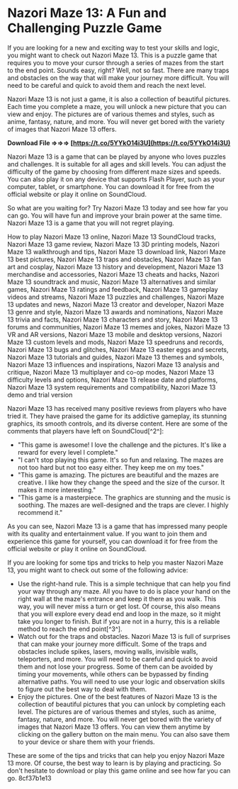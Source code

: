 # Nazori Maze 13: A Fun and Challenging Puzzle Game
 
If you are looking for a new and exciting way to test your skills and logic, you might want to check out Nazori Maze 13. This is a puzzle game that requires you to move your cursor through a series of mazes from the start to the end point. Sounds easy, right? Well, not so fast. There are many traps and obstacles on the way that will make your journey more difficult. You will need to be careful and quick to avoid them and reach the next level.
 
Nazori Maze 13 is not just a game, it is also a collection of beautiful pictures. Each time you complete a maze, you will unlock a new picture that you can view and enjoy. The pictures are of various themes and styles, such as anime, fantasy, nature, and more. You will never get bored with the variety of images that Nazori Maze 13 offers.
 
**Download File ⇒⇒⇒ [https://t.co/5YYkO14i3U](https://t.co/5YYkO14i3U)**


 
Nazori Maze 13 is a game that can be played by anyone who loves puzzles and challenges. It is suitable for all ages and skill levels. You can adjust the difficulty of the game by choosing from different maze sizes and speeds. You can also play it on any device that supports Flash Player, such as your computer, tablet, or smartphone. You can download it for free from the official website or play it online on SoundCloud.
 
So what are you waiting for? Try Nazori Maze 13 today and see how far you can go. You will have fun and improve your brain power at the same time. Nazori Maze 13 is a game that you will not regret playing.
 
How to play Nazori Maze 13 online,  Nazori Maze 13 SoundCloud tracks,  Nazori Maze 13 game review,  Nazori Maze 13 3D printing models,  Nazori Maze 13 walkthrough and tips,  Nazori Maze 13 download link,  Nazori Maze 13 best pictures,  Nazori Maze 13 traps and obstacles,  Nazori Maze 13 fan art and cosplay,  Nazori Maze 13 history and development,  Nazori Maze 13 merchandise and accessories,  Nazori Maze 13 cheats and hacks,  Nazori Maze 13 soundtrack and music,  Nazori Maze 13 alternatives and similar games,  Nazori Maze 13 ratings and feedback,  Nazori Maze 13 gameplay videos and streams,  Nazori Maze 13 puzzles and challenges,  Nazori Maze 13 updates and news,  Nazori Maze 13 creator and developer,  Nazori Maze 13 genre and style,  Nazori Maze 13 awards and nominations,  Nazori Maze 13 trivia and facts,  Nazori Maze 13 characters and story,  Nazori Maze 13 forums and communities,  Nazori Maze 13 memes and jokes,  Nazori Maze 13 VR and AR versions,  Nazori Maze 13 mobile and desktop versions,  Nazori Maze 13 custom levels and mods,  Nazori Maze 13 speedruns and records,  Nazori Maze 13 bugs and glitches,  Nazori Maze 13 easter eggs and secrets,  Nazori Maze 13 tutorials and guides,  Nazori Maze 13 themes and symbols,  Nazori Maze 13 influences and inspirations,  Nazori Maze 13 analysis and critique,  Nazori Maze 13 multiplayer and co-op modes,  Nazori Maze 13 difficulty levels and options,  Nazori Maze 13 release date and platforms,  Nazori Maze 13 system requirements and compatibility,  Nazori Maze 13 demo and trial version

Nazori Maze 13 has received many positive reviews from players who have tried it. They have praised the game for its addictive gameplay, its stunning graphics, its smooth controls, and its diverse content. Here are some of the comments that players have left on SoundCloud[^2^]:
 
- "This game is awesome! I love the challenge and the pictures. It's like a reward for every level I complete."
- "I can't stop playing this game. It's so fun and relaxing. The mazes are not too hard but not too easy either. They keep me on my toes."
- "This game is amazing. The pictures are beautiful and the mazes are creative. I like how they change the speed and the size of the cursor. It makes it more interesting."
- "This game is a masterpiece. The graphics are stunning and the music is soothing. The mazes are well-designed and the traps are clever. I highly recommend it."

As you can see, Nazori Maze 13 is a game that has impressed many people with its quality and entertainment value. If you want to join them and experience this game for yourself, you can download it for free from the official website or play it online on SoundCloud.

If you are looking for some tips and tricks to help you master Nazori Maze 13, you might want to check out some of the following advice:

- Use the right-hand rule. This is a simple technique that can help you find your way through any maze. All you have to do is place your hand on the right wall at the maze's entrance and keep it there as you walk. This way, you will never miss a turn or get lost. Of course, this also means that you will explore every dead end and loop in the maze, so it might take you longer to finish. But if you are not in a hurry, this is a reliable method to reach the end point[^3^].
- Watch out for the traps and obstacles. Nazori Maze 13 is full of surprises that can make your journey more difficult. Some of the traps and obstacles include spikes, lasers, moving walls, invisible walls, teleporters, and more. You will need to be careful and quick to avoid them and not lose your progress. Some of them can be avoided by timing your movements, while others can be bypassed by finding alternative paths. You will need to use your logic and observation skills to figure out the best way to deal with them.
- Enjoy the pictures. One of the best features of Nazori Maze 13 is the collection of beautiful pictures that you can unlock by completing each level. The pictures are of various themes and styles, such as anime, fantasy, nature, and more. You will never get bored with the variety of images that Nazori Maze 13 offers. You can view them anytime by clicking on the gallery button on the main menu. You can also save them to your device or share them with your friends.

These are some of the tips and tricks that can help you enjoy Nazori Maze 13 more. Of course, the best way to learn is by playing and practicing. So don't hesitate to download or play this game online and see how far you can go.
 8cf37b1e13
 
